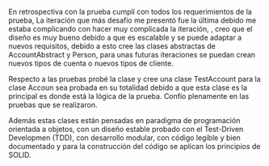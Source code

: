 En retrospectiva con la prueba cumplí con todos los requerimientos de la prueba, La iteración que más desafío me presentó fue la última debido me estaba complicando 
con hacer muy complicada la iteración, , creo que el diseño es muy bueno debido a que es escalable y se puede adaptar a nuevos requisitos, debido a esto cree las 
clases abstractas de AccountAbstract y Person, para unas futuras iteraciones se puedan crean nuevos tipos de cuenta o nuevos tipos de cliente.

Respecto a las pruebas probé la clase y cree una clase TestAccount para la clase Accoun sea probada en su totalidad debido a que esta clase es la principal es donde 
está la lógica de la prueba. Confío plenamente en las pruebas que se realizaron.

Además estas clases están pensadas en paradigma de programación orientada a objetos, con un diseño estable probado con el Test-Driven Developmen (TDD), 
con desarrollo modular, con código legible y bien documentado y para la construcción del código se aplican los principios de SOLID.
